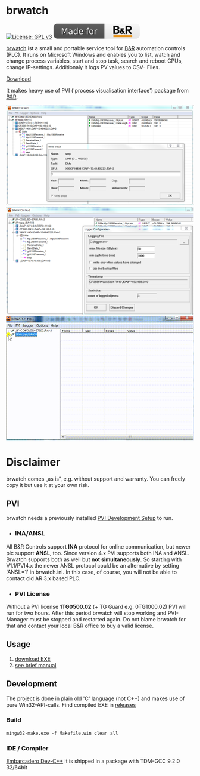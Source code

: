 # brwatch
[![License: GPL v3](https://img.shields.io/badge/License-GPL%20v3-blue.svg)](https://www.gnu.org/licenses/gpl-3.0)
[![Made For B&R](https://github.com/hilch/BandR-badges/blob/main/Made-For-BrAutomation.svg)](https://www.br-automation.com)

[brwatch](http://hilch.github.io/brwatch) ist a small and portable service tool for [B&amp;R](https://www.br-automation.com) automation controls (PLC).
It runs on Microsoft Windows and enables you to list, watch and change process variables, start and stop task, search and reboot CPUs, change IP-settings.
Additionaly it logs PV values to CSV- Files.

[Download](https://github.com/hilch/brwatch/releases)

It makes heavy use of PVI ('process visualisation interface') package from [B&amp;R](https://www.br-automation.com). 

![Screenshot 1](/doc/screenshot1.PNG)
![Screenshot 2](/doc/screenshot2.PNG)
![Video](/doc/how_to_use.gif)

# Disclaimer
brwatch comes „as is“, e.g. without support and warranty.
You can freely copy it but use it at your own risk.

## PVI
brwatch needs a previously installed [PVI Development Setup](https://www.br-automation.com/en/downloads/#categories=Software/Automation+NET%2FPVI) to run.
- ### INA/ANSL
All B&R Controls support **INA** protocol for online communication, but newer plc support **ANSL**, too.
Since version 4.x PVI supports both INA and ANSL. Brwatch supports both as well but **not simultaneously**.
So starting with V1.1/PVI4.x the newer ANSL protocol could be an alternative by setting 'ANSL=1' in brwatch.ini.
In this case, of course, you will not be able to contact old AR 3.x based PLC.

- ### PVI License
Without a PVI license **1TG0500.02** (+ TG Guard e.g. 0TG1000.02) PVI will run for two hours. After this period brwatch will stop working and PVI-Manager must be stopped and restarted again. Do not blame brwatch for that and contact your local B&R office to buy a valid license.

## Usage

1. [download EXE](https://github.com/hilch/brwatch/releases) 
2. [see brief manual](http://hilch.github.io/brwatch/manual)

## Development
The project is done in plain old 'C' language (not C++) and makes use of pure Win32-API-calls.
Find compiled EXE in [releases](https://github.com/hilch/brwatch/releases)

### Build

```
mingw32-make.exe -f Makefile.win clean all
```

### IDE / Compiler

[Embarcadero Dev-C++](https://www.embarcadero.com/de/free-tools/dev-cpp)
it is shipped in a package with TDM-GCC 9.2.0 32/64bit




   

